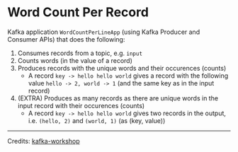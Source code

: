 # Word Count Per Record

Kafka application `WordCountPerLineApp` (using Kafka Producer and Consumer APIs) that does the following:

1. Consumes records from a topic, e.g. `input`
2. Counts words (in the value of a record)
3. Produces records with the unique words and their occurences (counts)
   - A record `key -> hello hello world` gives a record with the following value `hello -> 2, world -> 1` (and the same key as in the input record)
4. (EXTRA) Produces as many records as there are unique words in the input record with their occurences (counts)
   - A record `key -> hello hello world` gives two records in the output, i.e. `(hello, 2)` and `(world, 1)` (as (key, value))

---
Credits: [kafka-workshop](https://jaceklaskowski.github.io/kafka-workshop/exercises/kafka-exercise-Word-Count-Per-Record.html)